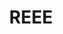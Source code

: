 ---
title: "REEE"
description: "Une description de notre entreprise"
layout: resp
keywords: "service keywords"
slug: "reee"
img: "service3.jpg"
heading: "REEE"
# SERVICES
service1: "Qu'est-ce qu'on REEE?"
service1_desc: "Un régime enregistré d’épargne-études (REEE) est un moyen d’épargne qui permet à des souscripteurs comme des parents, des grands-parents, des amis et d’autres membres de la famille d’épargner pour les études postsecondaires d’un enfant ou d’autres bénéficiaires. Parallèlement, le marché du travail d’aujourd’hui exige une formation supérieure et des compétences spécialisées. Un REEE est un moyen judicieux d’épargner de façon proactive en vue des études de votre enfant de façon à ce que, lorsqu’il sera prêt à les entreprendre, vous soyez en mesure de l’aider à les financer.
<br></br>
Votre REEE est enregistré auprès de l’Agence du revenu du Canada. Bien que vos cotisations ne soient pas déductibles du revenu imposable, elles continuent de s’accumuler libre d’impôt jusqu’à ce que votre enfant ou d’autres bénéficiaires aient besoin des fonds. Les REEE offrent une caractéristique additionnelle qui les distingue d’autres comptes enregistrés et d’autres portefeuilles sous la forme de subventions gouvernementales."

service2: "Comment un REEE peut-il vous aider à épargner?"

service2_desc: "Ouvrir un REEE peut vous aider à épargner en vue des études de votre enfant, mais ce n’est pas tout. Voici quelques autres avantages que vous obtenez en ouvrant un REEE :
<ul>
<li><strong>Subventions gouvernementales</strong> - Vous obtenez des subventions gouvernementales comme la Subvention canadienne pour l’épargne-études (SCEE) et des subventions provinciales (selon l’endroit où vous vivez) qui ne sont pas disponibles dans un régime enregistré d’épargne-retraite (REEE) ou dans un compte d’épargne libre d’impôt (CELI).</li>
<li><strong>Croissance à impôt différé</strong> - Vous pouvez réaliser un revenu à impôt différé. Ce revenu sera éventuellement imposable aux mains de votre enfant qui, du fait qu’il sera étudiant, ne paiera que peu ou pas d’impôt.</li>
<li><strong>Tranquillité d’esprit</strong> - Vous avez l’assurance de savoir que, lorsque votre enfant sera prêt à entreprendre ses études postsecondaires, vous serez en mesure de l’aider à les financer.</li>
</ul>"

service3: "Recevoir une éducation donne une longueur d’avance"

service3_desc: "Plus que jamais, les marchés du travail canadien et mondial exigent des baccalauréats et des compétences spécialisées d’un niveau postsecondaire.<br></br>
Vérifiez les faits suivants :
<ul>
<li>En 2018, les droits de scolarité ont augmenté de 3,3 pour cent en moyenne dans tout le Canada pour totaliser 6 838 $ par an. Cette hausse a été plus rapide que l’inflation qui s’est chiffrée à 2,24 pour cent — et certaines provinces ont constaté des augmentations encore plus brusques.</li>
<li>Selon un sondage Ipsos de 2017, plus de 75 % des Canadiens diplômés de moins de 40 ans disent regretter d’avoir contracté une dette étudiante. Les données de Statistique Canada indiquent que le diplômé universitaire moyen accumule des dettes de 26 000 $ d’ici la fin de ses études.</li>
</ul>
Parallèlement, le coût des études continue de monter en flèche. Vérifiez quel sera le coût futur d’envoyer vos enfants au collège ou à l’université lorsque le moment sera venu pour eux d’entreprendre leurs études."

# FAQ
question1: "Question 1: Lorem ipsum dolor sit amet, consectetur adipiscing elit."
answer1: "Lorem ipsum dolor sit amet, consectetur adipiscing elit. Aenean rutrum purus sit amet consectetur consequat. Vestibulum pharetra tellus lacus, et ultrices urna scelerisque ut. Class aptent taciti sociosqu ad litora torquent per conubia nostra, per inceptos himenaeos. Phasellus vestibulum enim vitae erat imperdiet semper. "

question2: "Question 2: Lorem ipsum dolor sit amet, consectetur adipiscing elit."
answer2: "Lorem ipsum dolor sit amet, consectetur adipiscing elit. Aenean rutrum purus sit amet consectetur consequat. Vestibulum pharetra tellus lacus, et ultrices urna scelerisque ut. Class aptent taciti sociosqu ad litora torquent per conubia nostra, per inceptos himenaeos. Phasellus vestibulum enim vitae erat imperdiet semper. "

question3: "Question 3: Lorem ipsum dolor sit amet, consectetur adipiscing elit."
answer3: "Lorem ipsum dolor sit amet, consectetur adipiscing elit. Aenean rutrum purus sit amet consectetur consequat. Vestibulum pharetra tellus lacus, et ultrices urna scelerisque ut. Class aptent taciti sociosqu ad litora torquent per conubia nostra, per inceptos himenaeos. Phasellus vestibulum enim vitae erat imperdiet semper. "
---